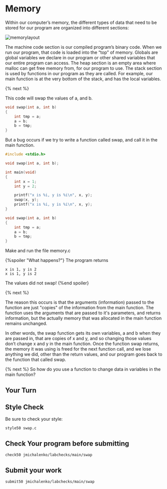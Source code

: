 # Memory

Within our computer’s memory, the different types of data that need to be stored for our program are organized into different sections:

![memorylayout](https://raw.githubusercontent.com/jmichalenko/cs50labs/2020/memory/memory_layout.png)

The machine code section is our compiled program’s binary code. When we run our program, that code is loaded into the “top” of memory.
Globals are global variables we declare in our program or other shared variables that our entire program can access.
The heap section is an empty area where malloc can get free memory from, for our program to use.
The stack section is used by functions in our program as they are called. For example, our main function is at the very bottom of the stack, and has the local variables.

{% next %}

This code will swap the values of a, and b.
```c
void swap(int a, int b)
{
    int tmp = a;
    a = b;
    b = tmp;
}
```
But a bug occurs if we try to write a function called swap, and call it in the main function.

```c
#include <stdio.h>

void swap(int a, int b);

int main(void)
{
    int x = 1;
    int y = 2;

    printf("x is %i, y is %i\n", x, y);
    swap(x, y);
    printf("x is %i, y is %i\n", x, y);
}

void swap(int a, int b)
{
    int tmp = a;
    a = b;
    b = tmp;
}
```
Make and run the file memory.c

{%spoiler "What happens?"}
The program returns
```
x is 1, y is 2
x is 1, y is 2
```
The values did not swap!
{%end spoiler}

{% next %}

The reason this occurs is that the arguments (information) passed to the function are just "copies" of the information from the main function.  The function uses the arguments that are passed to it's parameters, and returns information, but the actually memory that was allocated in the main function remains unchanged.

In other words, the swap function gets its own variables, a and b when they are passed in, that are copies of x and y, and so changing those values don’t change x and y in the main function. Once the function swap returns, the memory it was using is freed for the next function call, and we lose anything we did, other than the return values, and our program goes back to the function that called swap.

{% next %}
So how do you use a function to change data in variables in the main function?

## Your Turn





## Style Check
Be sure to check your style:

```
style50 swap.c
```
## Check Your program before submitting
```
check50 jmichalenko/labchecks/main/swap
```
## Submit your work
```
submit50 jmichalenko/labchecks/main/swap

